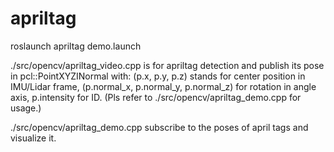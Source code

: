 # apriltag
roslaunch apriltag demo.launch

./src/opencv/apriltag_video.cpp is for apriltag detection and publish its pose in pcl::PointXYZINormal with:
(p.x, p.y, p.z) stands for center position in IMU/Lidar frame,
(p.normal_x, p.normal_y, p.normal_z) for rotation in angle axis,
p.intensity for ID. (Pls refer to ./src/opencv/apriltag_demo.cpp for usage.)

./src/opencv/apriltag_demo.cpp subscribe to the poses of april tags and visualize it. 
